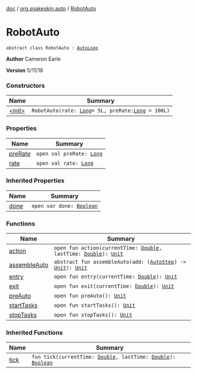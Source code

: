 [doc](../../index.md) / [org.snakeskin.auto](../index.md) / [RobotAuto](./index.md)

# RobotAuto

`abstract class RobotAuto : `[`AutoLoop`](../-auto-loop/index.md)

**Author**
Cameron Earle

**Version**
5/11/18

### Constructors

| Name | Summary |
|---|---|
| [&lt;init&gt;](-init-.md) | `RobotAuto(rate: `[`Long`](https://kotlinlang.org/api/latest/jvm/stdlib/kotlin/-long/index.html)` = 5L, preRate: `[`Long`](https://kotlinlang.org/api/latest/jvm/stdlib/kotlin/-long/index.html)` = 100L)` |

### Properties

| Name | Summary |
|---|---|
| [preRate](pre-rate.md) | `open val preRate: `[`Long`](https://kotlinlang.org/api/latest/jvm/stdlib/kotlin/-long/index.html) |
| [rate](rate.md) | `open val rate: `[`Long`](https://kotlinlang.org/api/latest/jvm/stdlib/kotlin/-long/index.html) |

### Inherited Properties

| Name | Summary |
|---|---|
| [done](../-auto-loop/done.md) | `open var done: `[`Boolean`](https://kotlinlang.org/api/latest/jvm/stdlib/kotlin/-boolean/index.html) |

### Functions

| Name | Summary |
|---|---|
| [action](action.md) | `open fun action(currentTime: `[`Double`](https://kotlinlang.org/api/latest/jvm/stdlib/kotlin/-double/index.html)`, lastTime: `[`Double`](https://kotlinlang.org/api/latest/jvm/stdlib/kotlin/-double/index.html)`): `[`Unit`](https://kotlinlang.org/api/latest/jvm/stdlib/kotlin/-unit/index.html) |
| [assembleAuto](assemble-auto.md) | `abstract fun assembleAuto(add: (`[`AutoStep`](../../org.snakeskin.auto.steps/-auto-step/index.md)`) -> `[`Unit`](https://kotlinlang.org/api/latest/jvm/stdlib/kotlin/-unit/index.html)`): `[`Unit`](https://kotlinlang.org/api/latest/jvm/stdlib/kotlin/-unit/index.html) |
| [entry](entry.md) | `open fun entry(currentTime: `[`Double`](https://kotlinlang.org/api/latest/jvm/stdlib/kotlin/-double/index.html)`): `[`Unit`](https://kotlinlang.org/api/latest/jvm/stdlib/kotlin/-unit/index.html) |
| [exit](exit.md) | `open fun exit(currentTime: `[`Double`](https://kotlinlang.org/api/latest/jvm/stdlib/kotlin/-double/index.html)`): `[`Unit`](https://kotlinlang.org/api/latest/jvm/stdlib/kotlin/-unit/index.html) |
| [preAuto](pre-auto.md) | `open fun preAuto(): `[`Unit`](https://kotlinlang.org/api/latest/jvm/stdlib/kotlin/-unit/index.html) |
| [startTasks](start-tasks.md) | `open fun startTasks(): `[`Unit`](https://kotlinlang.org/api/latest/jvm/stdlib/kotlin/-unit/index.html) |
| [stopTasks](stop-tasks.md) | `open fun stopTasks(): `[`Unit`](https://kotlinlang.org/api/latest/jvm/stdlib/kotlin/-unit/index.html) |

### Inherited Functions

| Name | Summary |
|---|---|
| [tick](../-auto-loop/tick.md) | `fun tick(currentTime: `[`Double`](https://kotlinlang.org/api/latest/jvm/stdlib/kotlin/-double/index.html)`, lastTime: `[`Double`](https://kotlinlang.org/api/latest/jvm/stdlib/kotlin/-double/index.html)`): `[`Boolean`](https://kotlinlang.org/api/latest/jvm/stdlib/kotlin/-boolean/index.html) |
